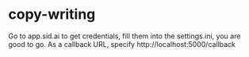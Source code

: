 # copy-writing

Go to app.sid.ai to get credentials, fill them into the settings.ini, you are good to go. As a callback URL, specify http://localhost:5000/callback
